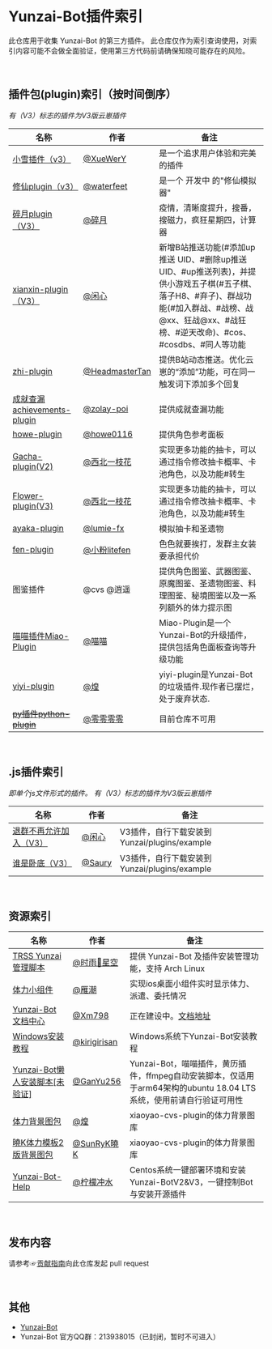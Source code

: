 # Yunzai-Bot插件索引

此仓库用于收集 Yunzai-Bot 的第三方插件。
此仓库仅作为索引查询使用，对索引内容可能不会做全面验证，使用第三方代码前请确保知晓可能存在的风险。

<br>

## 插件包(plugin)索引（按时间倒序）
*有（V3）标志的插件为V3版云崽插件*


<!-- 新内容请添加到首行 -->

| 名称                                                        |  作者  | 备注  |
|-------------------------------------------------------------| ----- | ----- |
| [小雪插件（v3）](https://gitee.com/XueWerY/xiaoxue-plugin) | [@XueWerY](https://gitee.com/XueWerY) | 是一个追求用户体验和完美的插件 |
| [修仙plugin（v3）](https://gitee.com/waterfeet/xiuxian-emulator-plugin) | [@waterfeet](https://gitee.com/waterfeet) | 是一个 开发中 的"修仙模拟器" |
| [碎月plugin（V3）](https://gitee.com/Acceleratorsky/suiyue)|[@碎月](https://gitee.com/Acceleratorsky)|疫情，清晰度提升，搜番，搜磁力，疯狂星期四，计算器 |
| [xianxin-plugin（V3）](https://gitee.com/xianxincoder/xianxin-plugin) |[@闲心](https://gitee.com/xianxincoder)|新增B站推送功能(#添加up推送 UID、#删除up推送 UID、#up推送列表)，并提供小游戏五子棋(#五子棋、落子H8、#弃子)、群战功能(#加入群战、#战榜、战@xx、狂战@xx、#战狂榜、#逆天改命)、#cos、#cosdbs、#同人等功能|
| [zhi-plugin](https://github.com/HeadmasterTan/zhi-plugin)    | [@HeadmasterTan](https://github.com/HeadmasterTan) | 提供B站动态推送。优化云崽的“添加”功能，可在同一触发词下添加多个回复 |
| [成就查漏achievements-plugin](https://github.com/zolay-poi/achievements-plugin) | [@zolay-poi](https://github.com/zolay-poi) | 提供成就查漏功能 |
| [howe-plugin](https://github.com/howe0116/howe-plugin)       | [@howe0116](https://github.com/howe0116) | 提供角色参考面板 |
| [Gacha-plugin(V2)](https://gitee.com/Nwflower/Gacha-plugin) | [@西北一枝花](https://gitee.com/Nwflower/) | 实现更多功能的抽卡，可以通过指令修改抽卡概率、卡池角色，以及功能#转生 |
| [Flower-plugin(V3)](https://gitee.com/Nwflower/flower-plugin) | [@西北一枝花](https://gitee.com/Nwflower/) | 实现更多功能的抽卡，可以通过指令修改抽卡概率、卡池角色，以及功能#转生 |
| [ayaka-plugin](https://github.com/lumie-fx/ayaka-plugin)     | [@lumie-fx](https://github.com/lumie-fx) | 模拟抽卡和圣遗物 |
| [fen-plugin](https://gitee.com/litefen/fen-plugin)           | [@小粉litefen](https://gitee.com/litefen) | 色色就要挨打，发群主女装要承担代价 |
| 图鉴插件                                      | @cvs @逍遥 | 提供角色图鉴、武器图鉴、原魔图鉴、圣遗物图鉴、料理图鉴、秘境图鉴以及一系列额外的体力提示图 |
| [喵喵插件Miao-Plugin](https://gitee.com/yoimiya-kokomi/miao-plugin) | [@喵喵](https://gitee.com/yoimiya-kokomi)| Miao-Plugin是一个Yunzai-Bot的升级插件，提供包括角色面板查询等升级功能 |
| [yiyi-plugin](https://gitee.com/cv-hunag/yiyi-plugin)|[@煌](https://gitee.com/cv-hunag) | yiyi-plugin是Yunzai-Bot的垃圾插件.现作者已摆烂，处于废弃状态. |
| [~~py插件python-plugin~~](https://gitee.com/linglinglingling-python/python-plugin) | [@零零零零](https://gitee.com/linglinglingling-python) | 目前仓库不可用 |

<!-- 请不要在这里添加内容，请将内容添加到首行 -->

<br>

## .js插件索引
*即单个js文件形式的插件。 有（V3）标志的插件为V3版云崽插件*

<!-- 新内容请添加到首行 -->

| 名称 | 作者 | 备注 |
| --- | --- | --- |
| [退群不再允许加入（V3）](https://gitee.com/xianxincoder/plugins) | [@闲心](https://gitee.com/xianxincoder) |V3插件，自行下载安装到Yunzai/plugins/example|
| [谁是卧底（V3）](https://gitee.com/Saury-loser/Saury) | [@Saury](https://gitee.com/Saury-loser) | V3插件，自行下载安装到Yunzai/plugins/example |

<br>

## 资源索引

| 名称 | 作者 | 备注 |
| --- | --- | --- |
| [TRSS Yunzai 管理脚本](https://gitee.com/TimeRainStarSky/TRSS_Yunzai) | [@时雨🌌星空](https://gitee.com/TimeRainStarSky) | 提供 Yunzai-Bot 及插件安装管理功能，支持 Arch Linux |
| [体力小组件](https://gihub.com/OctoberCK/genshinhelper) | [@雁潮](https://github.com/OctoberCK) | 实现ios桌面小组件实时显示体力、派遣、委托情况 |
| [Yunzai-Bot 文档中心](https://github.com/Xm798/Yunzai-Bot-Docs) | [@Xm798](https://github.com/Xm798) | 正在建设中。[文档地址](https://docs.yunzai.org/) |
| [Windows安装教程](https://github.com/kirigirisan/Windows-Install-Yunzai-Bot) | [@kirigirisan](https://github.com/kirigirisan) | Windows系统下Yunzai-Bot安装教程 |
| [Yunzai-Bot懒人安装脚本[未验证]](https://github.com/GanYu256/Yunzai) | [@GanYu256](https://github.com/GanYu256/Yunzai/commits?author=GanYu256) | Yunzai-Bot，喵喵插件，黄历插件，ffmpeg自动安装脚本，仅适用于arm64架构的ubuntu 18.04 LTS系统，使用前请自行验证可用性|
| [体力背景图包](https://gitee.com/cv-hunag/BJT) | [@煌](https://gitee.com/cv-hunag) | xiaoyao-cvs-plugin的体力背景图库 |
| [曉K体力模板2版背景图包](https://github.com/SmallK111407/BJT-Template) | [@SunRyK曉K](https://github.com/SmallK111407) | xiaoyao-cvs-plugin的体力背景图库 |
| [Yunzai-Bot-Help](https://gitee.com/ningmengchongshui/Yunzai-Bot-Help) | [@柠檬冲水](https://github.com/ningmengchongshui) | Centos系统一键部署环境和安装Yunzai-BotV2&V3，一键控制Bot与安装开源插件 |

<br>

## 发布内容

请参考☞[贡献指南](./CONTRIBUTING.md)向此仓库发起 pull request

<br>

## 其他

* [Yunzai-Bot](https://gitee.com/Le-niao/Yunzai-Bot)
* Yunzai-Bot 官方QQ群：213938015（已封闭，暂时不可进入）
